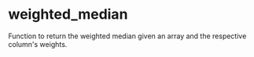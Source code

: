 # weighted_median
Function to return the weighted median given an array and the respective column's weights.
